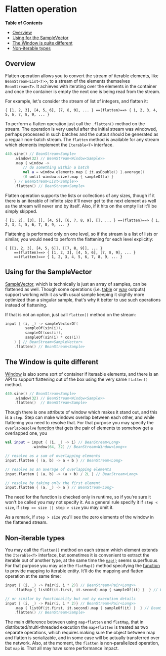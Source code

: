 # Flatten operation

<!-- START doctoc generated TOC please keep comment here to allow auto update -->
<!-- DON'T EDIT THIS SECTION, INSTEAD RE-RUN doctoc TO UPDATE -->
**Table of Contents**

- [Overview](#overview)
- [Using for the SampleVector](#using-for-the-samplevector)
- [The Window is quite different](#the-window-is-quite-different)
- [Non-iterable types](#non-iterable-types)

<!-- END doctoc generated TOC please keep comment here to allow auto update -->

## Overview

Flatten operation allows you to convert the stream of iterable elements, like `BeanStream<List<T>>`, to a stream of the elements themselves `BeanStream<T>`. It achieves with iterating over the elements in the container and once the container is empty the next one is being read from the stream.

For example, let's consider the stream of list of integers, and flatten it:

```text
{ [1, 2, 3], [4, 5, 6], [7, 8, 9], ... } ==(flatten)==> { 1, 2, 3, 4, 5, 6, 7, 8, 9, ... }
```

To perform a flatten operation just call the `.flatten()` method on the stream. The operation is very useful after the initial stream was windowed, perhaps processed in such batches and the output should be generated as a regualr non-batch stream. The `flatten` method is available for any stream which elements implement the `Iterable<T>` interface.

```kotlin
440.sine() // BeanStream<Sample>
    .window(32) // BeanStream<Window<Sample>>
    .map { window ->
        // do something within a batch 
        val a = window.elements.map { it.asDouble() }.average()
        (0 until window.size).map { sampleOf(a) }
    } // BeanStream<List<Sample>>
    .flatten() // BeanStream<Sample>
```

Flatten operation supports the lists or collections of any sizes, though if it there is an iterable of infinite size it'll never get to the next element as well as the stream will never end by itself. Also, if it hits on the empty list it'll be simply skipped.

```text
{ [1, 2], [3], [], [4, 5], [6, 7, 8, 9], [], ... } ==(flatten)==> { 1, 2, 3, 4, 5, 6, 7, 8, 9, ... }
```

Flattening is performed only on one level, so if the stream is a list of lists or similar, you would need to perform the flattening for each level explicitly:

```text
{ [[1, 2, 3], [4, 5, 6]], [[7, 8, 9]], ... }
    ==(flatten)==> { [1, 2, 3], [4, 5, 6], [7, 8, 9], ... }
    ==(flatten)==> { 1, 2, 3, 4, 5, 6, 7, 8, 9, ... }
```

## Using for the SampleVector

[SampleVector](../readme.md#samplevector), which is technically is just an array of samples, can be flattened as well. Though some operations (i.e. [table](../outputs/table-output.md#sample-type) or [wav](../outputs/wav-output.md#performance-boost) outputs) support working with it as with usual sample keeping it slightly more optimized than a singular sample, that's why it better to use such operations instead of flattening.

If that is not an option, just call `flatten()` method on the stream:

```kotlin
input { (i, _) -> sampleVectorOf(
         sampleOf(sin(i)), 
         sampleOf(cos(i)), 
         sampleOf(sin(i) * cos(i))
    ) } // BeanStream<SampleVector>
    .flatten() // BeanStream<Sample>
```

## The Window is quite different

[Window](window-operation.md) is also some sort of container if iteraable elements, and there is an API to support flattening out of the box using the very same `flatten()` method. 

```kotlin
440.sine() // BeanStream<Sample>
    .window(32) // BeanStream<Window<Sample>>
    .flatten()  // BeanStream<Sample>
```

Though there is one attribute of window which makes it stand out, and this is a `step`. Step can make windows overlap between each other, and while flattening you need to resolve that. For that purpose you may specify the `overlapResolve` [function](../functions.md) that gets the pair of elements to somehow get a overlapped one, you

```kotlin
val input = input { (i, _) -> i} // BeanStream<Long>
            .window(64, 32) // BeanStream<Window<Long>>

// resolve as a sum of overlapping elements
input.flatten { (a, b) -> a + b } // BeanStream<Long>

// resolve as an average of overlapping elements
input.flatten { (a, b) -> (a + b) / 2L } // BeanStream<Long>

// resolve by taking only the first element
input.flatten { (a, _) -> a } // BeanStream<Long>
```

The need for the function is checked only in runtime, so if you're sure it won't be called you may not specify it. As a general rule specify it if `step < size`, if `step == size || step > size` you may omit it.

As a remark, if `step > size` you'll see the zero elements of the window in the flattened stream.

## Non-iterable types

You may call the `flatten()` method on each stream which element extends the `Iterable<T>` interface, but sometimes it is convenient to extract the iterable out of another type, at the same time the [`map()`](map-operation.md) seems superfluous. For that purpose you may use the `flatMap()` method specifying the [function](../functions.md) to provide mapping to iterable entity. It'll do the mapping and flatten operation at the same time:

```kotlin
input { (i, _) -> Pair(i, i * 2)} // BeanStream<Pair<Long>>
    .flatMap { listOf(it.first, it.second).map { sampleOf(it) }  } // BeanStream<Sample>

// or similar by functionality but not by execution details
input { (i, _) -> Pair(i, i * 2)} // BeanStream<Pair<Long>>
    .map { listOf(it.first, it.second).map { sampleOf(it) }  } // BeanStream<List<Sample>>
    .flatten() // BeanStream<Sample>
```

The main difference between using `map+flatten` and `flatMap`, that in distributed/multi-threaded execution the `map+flatten` is treated as two separate operations, which requires making sure the object between map and flatten is serializable, and in some case will be actually transferred over the network. Also, at the moment, the `flatten` is non-parallelized operation, but `map` is. That all may have some performance impact.
